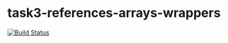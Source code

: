# task3-references-arrays-wrappers

[![Build Status](https://travis-ci.com/itmo-java-basics-2020/task-3-string-spring-swing-Leemurus.svg?branch=master)](https://travis-ci.com/itmo-java-basics-2020/task-3-string-spring-swing-Leemurus)

